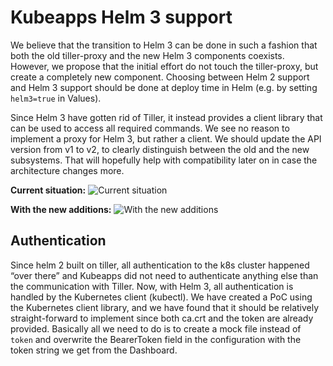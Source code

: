 ﻿# Kubeapps Helm 3 support

We believe that the transition to Helm 3 can be done in such a fashion that both
the old tiller-proxy and the new Helm 3 components coexists. However, we propose
that the initial effort do not touch the tiller-proxy, but create a completely
new component. Choosing between Helm 2 support and Helm 3 support should be done
at deploy time in Helm (e.g. by setting `helm3=true` in Values).

Since Helm 3 have gotten rid of Tiller, it instead provides a client library
that can be used to access all required commands. We see no reason to implement
a proxy for Helm 3, but rather a client. We should update the API version from
v1 to v2, to clearly distinguish between the old and the new subsystems. That
will hopefully help with compatibility later on in case the architecture changes
more.

**Current situation:**
![Current situation](https://user-images.githubusercontent.com/7773090/67413010-ac044e00-f5c0-11e9-93e9-f3cdd1eeaca8.PNG)

**With the new additions:**
![With the new additions](https://user-images.githubusercontent.com/7773090/67413025-b45c8900-f5c0-11e9-8961-67377bc8faad.PNG)

## Authentication

Since helm 2 built on tiller, all authentication to the k8s cluster happened
“over there” and Kubeapps did not need to authenticate anything else than the
communication with Tiller. Now, with Helm 3, all authentication is handled by
the Kubernetes client (kubectl). We have created a PoC using the Kubernetes
client library, and we have found that it should be relatively straight-forward
to implement since both ca.crt and the token are already provided. Basically all
we need to do is to create a mock file instead of `token` and overwrite the
BearerToken field in the configuration with the token string we get from the
Dashboard.

